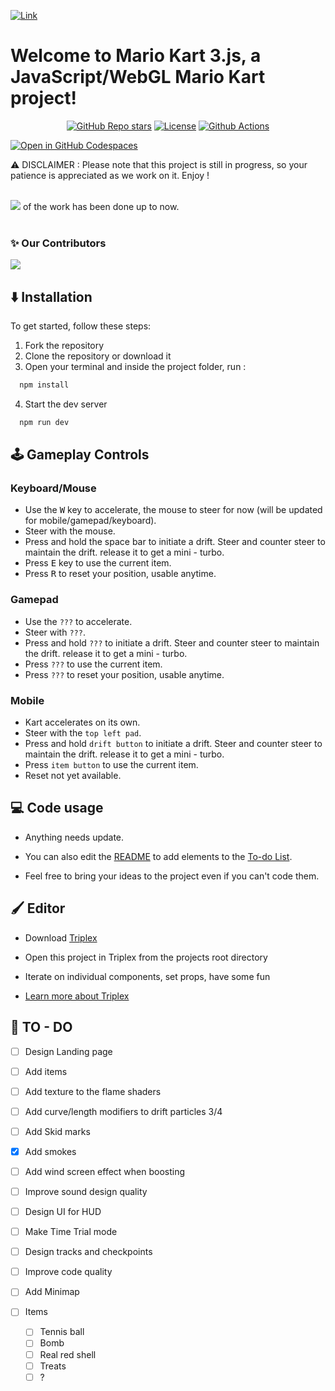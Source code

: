 [![Link](https://raw.githubusercontent.com/Lunakepio/Mario-Kart-3.js/main/public/logo.png)](https://mario-kart-3-js.vercel.app/)


# Welcome to Mario Kart 3.js, a JavaScript/WebGL Mario Kart project!
<div align="center">
  <a href="https://github.com/Lunakepio/Mario-Kart-3.js/stargazers"><img alt="GitHub Repo stars" src="https://img.shields.io/github/stars/Lunakepio/Mario-Kart-3.js"></a>
  <a href="https://github.com/Lunakepio/Mario-Kart-3.js/blob/main/LICENSE"><img alt="License" src="https://img.shields.io/badge/License-MIT-yellow.svg"></a>
  <a href="https://github.com/Lunakepio/Mario-Kart-3.js/actions/workflows/deploy-to-gh-pages.yml"><img alt="Github Actions" src="https://img.shields.io/github/actions/workflow/status/Lunakepio/Mario-Kart-3.js/deploy-to-gh-pages.yml"></a>
</div>

[![Open in GitHub Codespaces](https://github.com/codespaces/badge.svg)](https://codespaces.new/Lunakepio/Mario-Kart-3.js)

⚠️ DISCLAIMER : Please note that this project is still in progress, so your patience is appreciated as we work on it. Enjoy !
<br><br>

![](https://geps.dev/progress/50) of the work has been done up to now. 
<br><br>

### ✨ Our Contributors
<a href="https://github.com/Lunakepio/Mario-Kart-3.js/graphs/contributors">
  <img src="https://contrib.rocks/image?repo=Lunakepio/Mario-Kart-3.js" />
</a>


## ⬇️ Installation
To get started, follow these steps:

1. Fork the repository
2. Clone the repository or download it
3. Open your terminal and inside the project folder, run :
```bash
  npm install
```
4. Start the dev server
```bash
  npm run dev
```

## 🕹️ Gameplay Controls
### Keyboard/Mouse
- Use the <kbd>W</kbd> key to accelerate, the mouse to steer for now (will be updated for mobile/gamepad/keyboard).
- Steer with the mouse.
- Press and hold the space bar to initiate a drift. Steer and counter steer to maintain the drift. release it to get a mini - turbo.
- Press <kbd>E</kbd> key to use the current item.
- Press <kbd>R</kbd> to reset your position, usable anytime.

### Gamepad
- Use the ```???``` to accelerate.
- Steer with ```???```.
- Press and hold ```???``` to initiate a drift. Steer and counter steer to maintain the drift. release it to get a mini - turbo.
- Press ```???``` to use the current item.
- Press ```???``` to reset your position, usable anytime.

### Mobile
- Kart accelerates on its own.
- Steer with the ```top left pad```.
- Press and hold ```drift button``` to initiate a drift. Steer and counter steer to maintain the drift. release it to get a mini - turbo.
- Press ```item button``` to use the current item.
- Reset not yet available.


## 💻 Code usage

- Anything needs update.

- You can also edit the [README](https://github.com/Lunakepio/Mario-Kart-3.js/blob/main/README.md) to add elements to the [To-do List](#-to---do).

- Feel free to bring your ideas to the project even if you can't code them.

## 🖌️ Editor

- Download [Triplex](https://triplex.dev/download)

- Open this project in Triplex from the projects root directory

- Iterate on individual components, set props, have some fun

- [Learn more about Triplex](https://triplex.dev/docs/get-started/user-interface)

## 📝 TO - DO

- [ ] Design Landing page

- [ ] Add items

- [ ] Add texture to the flame shaders

- [ ] Add curve/length modifiers to drift particles 3/4

- [ ] Add Skid marks

- [x] Add smokes

- [ ] Add wind screen effect when boosting

- [ ] Improve sound design quality

- [ ] Design UI for HUD

- [ ] Make Time Trial mode

- [ ] Design tracks and checkpoints

- [ ] Improve code quality

- [ ] Add Minimap

- [ ] Items
  - [ ] Tennis ball
  - [ ] Bomb
  - [ ] Real red shell
  - [ ] Treats
  - [ ] ?
